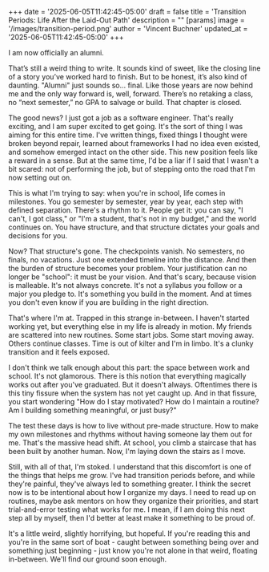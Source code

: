 +++
date = '2025-06-05T11:42:45-05:00'
draft = false
title = 'Transition Periods: Life After the Laid-Out Path'
description = ""
[params]
    image = '/images/transition-period.png'
    author = 'Vincent Buchner'
    updated_at = '2025-06-05T11:42:45-05:00'
+++

I am now officially an alumni.

That’s still a weird thing to write. It sounds kind of sweet, like the closing line of a story you’ve worked hard to finish. But to be honest, it’s also kind of daunting. "Alumni" just sounds so... final. Like those years are now behind me and the only way forward is, well, forward. There’s no retaking a class, no “next semester,” no GPA to salvage or build. That chapter is closed.

The good news? I just got a job as a software engineer. That's really exciting, and I am super excited to get going. It's the sort of thing I was aiming for this entire time. I've written things, fixed things I thought were broken beyond repair, learned about frameworks I had no idea even existed, and somehow emerged intact on the other side. This new position feels like a reward in a sense. But at the same time, I'd be a liar if I said that I wasn't a bit scared: not of performing the job, but of stepping onto the road that I'm now setting out on.

This is what I'm trying to say: when you're in school, life comes in milestones. You go semester by semester, year by year, each step with defined separation. There's a rhythm to it. People get it: you can say, "I can't, I got class," or "I'm a student, that's not in my budget," and the world continues on. You have structure, and that structure dictates your goals and decisions for you.

Now? That structure's gone. The checkpoints vanish. No semesters, no finals, no vacations. Just one extended timeline into the distance. And then the burden of structure becomes your problem. Your justification can no longer be "school": it must be your vision. And that's scary, because vision is malleable. It's not always concrete. It's not a syllabus you follow or a major you pledge to. It's something you build in the moment. And at times you don't even know if you are building in the right direction.

That's where I'm at. Trapped in this strange in-between. I haven't started working yet, but everything else in my life is already in motion. My friends are scattered into new routines. Some start jobs. Some start moving away. Others continue classes. Time is out of kilter and I'm in limbo. It's a clunky transition and it feels exposed.

I don't think we talk enough about this part: the space between work and school. It's not glamorous. There is this notion that everything magically works out after you've graduated. But it doesn't always. Oftentimes there is this tiny fissure when the system has not yet caught up. And in that fissure, you start wondering "How do I stay motivated? How do I maintain a routine? Am I building something meaningful, or just busy?"

The test these days is how to live without pre-made structure. How to make my own milestones and rhythms without having someone lay them out for me. That's the massive head shift. At school, you climb a staircase that has been built by another human. Now, I'm laying down the stairs as I move.

Still, with all of that, I'm stoked. I understand that this discomfort is one of the things that helps me grow. I've had transition periods before, and while they're painful, they've always led to something greater. I think the secret now is to be intentional about how I organize my days. I need to read up on routines, maybe ask mentors on how they organize their priorities, and start trial-and-error testing what works for me. I mean, if I am doing this next step all by myself, then I'd better at least make it something to be proud of.

It's a little weird, slightly horrifying, but hopeful. If you're reading this and you're in the same sort of boat - caught between something being over and something just beginning - just know you're not alone in that weird, floating in-between. We'll find our ground soon enough.
